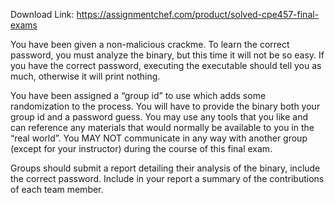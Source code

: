Download Link: https://assignmentchef.com/product/solved-cpe457-final-exams
<br>



You have been given a non-malicious crackme.  To learn the correct password, you must analyze the binary, but this time it will not be so easy.  If you have the correct password, executing the executable should tell you as much, otherwise it will print nothing.

You have been assigned a “group id” to use which adds some randomization to the process.  You will have to provide the binary both your group id and a password guess.   You may use any tools that you like and can reference any materials that would normally be available to you in the “real world”.  You MAY NOT communicate in any way with another group (except for your instructor) during the course of this final exam.

Groups should submit a report detailing their analysis of the binary, include the correct password.  Include in your report a summary of the contributions of each team member.


